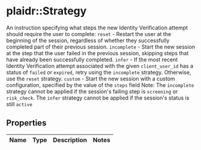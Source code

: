 # plaidr::Strategy

An instruction specifying what steps the new Identity Verification attempt should require the user to complete:   `reset` - Restart the user at the beginning of the session, regardless of whether they successfully completed part of their previous session.  `incomplete` - Start the new session at the step that the user failed in the previous session, skipping steps that have already been successfully completed.  `infer` - If the most recent Identity Verification attempt associated with the given `client_user_id` has a status of `failed` or `expired`, retry using the `incomplete` strategy. Otherwise, use the `reset` strategy.  `custom` - Start the new session with a custom configuration, specified by the value of the `steps` field  Note:  The `incomplete` strategy cannot be applied if the session's failing step is `screening` or `risk_check`.  The `infer` strategy cannot be applied if the session's status is still `active`

## Properties
Name | Type | Description | Notes
------------ | ------------- | ------------- | -------------


